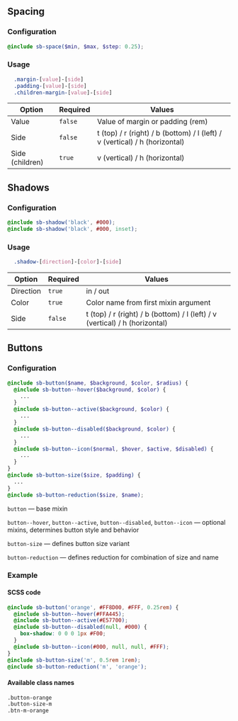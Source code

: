## Spacing

### Configuration

```scss
@include sb-space($min, $max, $step: 0.25);
```

### Usage

```scss
  .margin-[value]-[side]
  .padding-[value]-[side]
  .children-margin-[value]-[side]
```

Option          | Required | Values
----------------|----------|-------
Value           | `false`  | Value of margin or padding (rem)
Side            | `false`  | t (top) / r (right) / b (bottom) / l (left) / v (vertical) / h (horizontal)
Side (children) | `true`   | v (vertical) / h (horizontal)

## Shadows

### Configuration

```scss
@include sb-shadow('black', #000);
@include sb-shadow('black', #000, inset);
```

### Usage

```scss
  .shadow-[direction]-[color]-[side]
```

Option    | Required | Values
----------|----------|-------
Direction | `true`   | in / out
Color     | `true`   | Color name from first mixin argument
Side      | `false`  | t (top) / r (right) / b (bottom) / l (left) / v (vertical) / h (horizontal)

## Buttons

### Configuration

```scss
@include sb-button($name, $background, $color, $radius) {
  @include sb-button--hover($background, $color) {
    ...
  }
  @include sb-button--active($background, $color) {
    ...
  }
  @include sb-button--disabled($background, $color) {
    ...
  }
  @include sb-button--icon($normal, $hover, $active, $disabled) {
    ...
  }
}
@include sb-button-size($size, $padding) {
  ...
}
@include sb-button-reduction($size, $name);
```

`button` — base mixin

`button--hover`, `button--active`, `button--disabled`, `button--icon` — optional mixins,
determines button style and behavior

`button-size` — defines button size variant

`button-reduction` — defines reduction for combination of size and name

### Example

#### SCSS code

```scss
@include sb-button('orange', #FF8D00, #FFF, 0.25rem) {
  @include sb-button--hover(#FFA445);
  @include sb-button--active(#E57700);
  @include sb-button--disabled(null, #000) {
    box-shadow: 0 0 0 1px #F00;
  }
  @include sb-button--icon(#000, null, null, #FFF);
}
@include sb-button-size('m', 0.5rem 1rem);
@include sb-button-reduction('m', 'orange');
```

#### Available class names

```html
.button-orange
.button-size-m
.btn-m-orange
```
